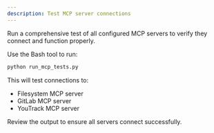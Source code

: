 ```yaml
---
description: Test MCP server connections
---
```


Run a comprehensive test of all configured MCP servers to verify they connect and function properly.

Use the Bash tool to run:
```bash
python run_mcp_tests.py
```

This will test connections to:
- Filesystem MCP server
- GitLab MCP server
- YouTrack MCP server

Review the output to ensure all servers connect successfully.
